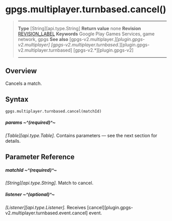 # gpgs.multiplayer.turnbased.cancel()

> --------------------- ------------------------------------------------------------------------------------------
> __Type__              [String][api.type.String]
> __Return value__      none
> __Revision__          [REVISION_LABEL](REVISION_URL)
> __Keywords__          Google Play Games Services, game network, gpgs
> __See also__          [gpgs-v2.multiplayer.*][plugin.gpgs-v2.multiplayer]
>                       [gpgs-v2.multiplayer.turnbased.*][plugin.gpgs-v2.multiplayer.turnbased]
>                       [gpgs-v2.*][plugin.gpgs-v2]
> --------------------- ------------------------------------------------------------------------------------------

## Overview

Cancels a match.

## Syntax

	gpgs.multiplayer.turnbased.cancel(matchId)

##### params ~^(required)^~
_[Table][api.type.Table]._ Contains parameters — see the next section for details.

## Parameter Reference

##### matchId ~^(required)^~
_[String][api.type.String]._ Match to cancel.

##### listener ~^(optional)^~
_[Listener][api.type.Listener]._ Receives [cancel][plugin.gpgs-v2.multiplayer.turnbased.event.cancel] event.